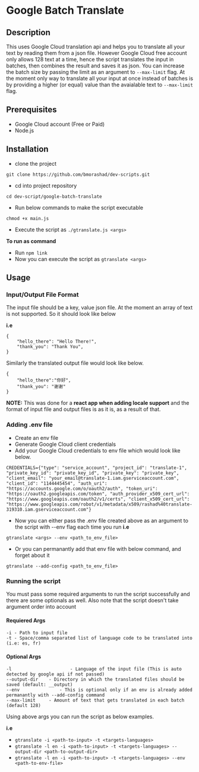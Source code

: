 # Google Batch Translate

## Description

This uses Google Cloud translation api and helps you to translate all your text by reading them from a json file.
However Google Cloud free account only allows 128 text at a time, hence the script translates the input in batches,
then combines the result and saves it as json. You can increase the batch size by passing the limit as an argument to `--max-limit` flag. 
At the moment only way to translate all your input at once instead of batches is by providing a
higher (or equal) value than the avaialable text to `--max-limit` flag.

## Prerequisites

- Google Cloud account (Free or Paid)
- Node.js

## Installation

- clone the project
```
git clone https://github.com/bmorashad/dev-scripts.git
```
- cd into project repository
```
cd dev-script/google-batch-translate
```
- Run below commands to make the script executable
```
chmod +x main.js
```
- Execute the script as `./gtranslate.js <args>`

**To run as command**

- Run `npm link`
- Now you can execute the script as `gtranslate <args>`

## Usage

### Input/Output File Format

The input file should be a key, value json file. At the moment an array of text is not supported. So it should look like below

**i.e**
```
{
	"hello_there": "Hello There!",
	"thank_you": "Thank You",
}

```
Similarly the translated output file would look like below.

```
{
	"hello_there":"你好",
	"thank_you": "谢谢"
}

```

**NOTE:** This was done for a **react app when adding locale support** and the format of input file and
output files is as it is, as a result of that.



### Adding .env file

- Create an env file
- Generate Google Cloud client credentials 
- Add your Google Cloud credentials to env file which would look like below.
```
CREDENTIALS={"type": "service_account", "project_id": "translate-1", "private_key_id": "private_key_id", "private_key": "private_key", "client_email": "your_email@translate-1.iam.gserviceaccount.com", "client_id": "1144445454", "auth_uri": "https://accounts.google.com/o/oauth2/auth", "token_uri": "https://oauth2.googleapis.com/token", "auth_provider_x509_cert_url": "https://www.googleapis.com/oauth2/v1/certs", "client_x509_cert_url": "https://www.googleapis.com/robot/v1/metadata/x509/rashad%40translate-319310.iam.gserviceaccount.com"}
```
- Now you can either pass the .env file created above as an argument to the script with --env flag each time you run
**i.e**
```
gtranslate <args> --env <path_to_env_file>

```
- Or you can permanantly add that env file with below command, and forget about it
```
gtranslate --add-config <path_to_env_file>
```

### Running the script

You must pass some required arguments to run the script successfully and there are some optionals as well. 
Also note that the script doesn't take argument order into account

#### Requiered Args

```
-i - Path to input file
-t - Space/comma separated list of language code to be translated into (i.e: es, fr)
```

#### Optional Args

```
-l 						- Language of the input file (This is auto detected by google api if not passed)
--output-dir 	- Directory in which the translated files should be saved (default: __output)
--env 				- This is optional only if an env is already added permanantly with --add-config command
--max-limit 	- Amount of text that gets translated in each batch (default 128) 
```

Using above args you can run the script as below examples.

**i.e**
- `gtranslate -i <path-to-input> -t <targets-languages>`
- `gtranslate -l en -i <path-to-input> -t <targets-languages> --output-dir <path-to-output-dir>`
- `gtranslate -l en -i <path-to-input> -t <targets-languages> --env <path-to-env-file>`
